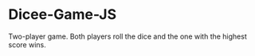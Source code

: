 # Dicee-Game-JS
Two-player game. Both players roll the dice and the one with the highest score wins.

